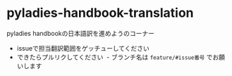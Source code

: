 # pyladies-handbook-translation
pyladies handbookの日本語訳を進めようのコーナー

- issueで担当翻訳範囲をゲッチューしてください
- できたらプルリクしてください
  - ブランチ名は `feature/#issue番号` でお願いします
